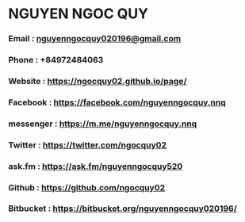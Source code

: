 
# NGUYEN NGOC QUY

### Email : nguyenngocquy020196@gmail.com
### Phone : +84972484063
### Website : https://ngocquy02.github.io/page/
### Facebook : https://facebook.com/nguyenngocquy.nnq
### messenger : https://m.me/nguyenngocquy.nnq
### Twitter : https://twitter.com/ngocquy02
### ask.fm : https://ask.fm/nguyenngocquy520
### Github : https://github.com/ngocquy02
### Bitbucket : https://bitbucket.org/nguyenngocquy020196/
